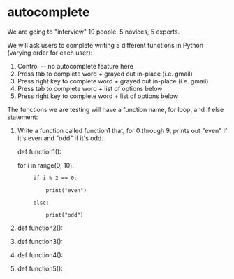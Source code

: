 # autocomplete

We are going to "interview" 10 people. 5 novices, 5 experts. 

We will ask users to complete writing 5 different functions in Python (varying order for each user):
  1. Control -- no autocomplete feature here
  2. Press tab to complete word + grayed out in-place (i.e. gmail)
  3. Press right key to complete word + grayed out in-place (i.e. gmail)
  4. Press tab to complete word + list of options below
  5. Press right key to complete word + list of options below
  
The functions we are testing will have a function name, for loop, and if else statement: 
  1. Write a function called function1 that, for 0 through 9, prints out "even" if it's even and "odd" if it's odd. 
     
     def function1():
     
       for i in range(0, 10):
       
		      if i % 2 == 0:
		      
			      print("even")
			      
		      else:
		      
			      print("odd")
            
            
  2. def function2():
  
  3. def function3():
  
  4. def function4():
  
  5. def function5():
